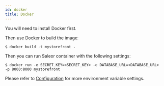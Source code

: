 ```yaml
---
id: docker
title: Docker
---
```


You will need to install Docker first.

Then use Docker to build the image:

```console
$ docker build -t mystorefront .
```

Then you can run Saleor container with the following settings:

```console
$ docker run -e SECRET_KEY=<SECRET_KEY> -e DATABASE_URL=<DATABASE_URL> -p 8000:8000 mystorefront
```

Please refer to [Configuration](getting-started/configuration.md#environment-variables) for more environment variable settings.
